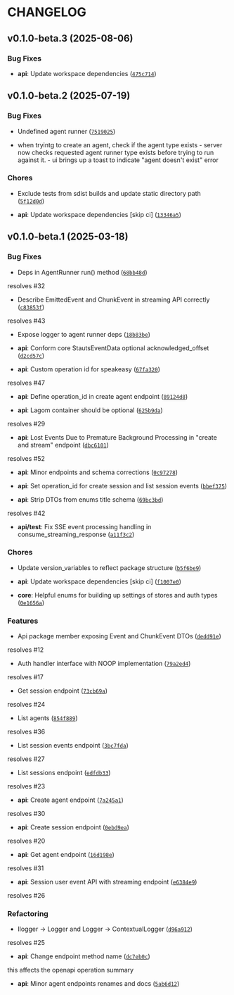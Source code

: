 # CHANGELOG


## v0.1.0-beta.3 (2025-08-06)

### Bug Fixes

- **api**: Update workspace dependencies
  ([`475c714`](https://github.com/flux0-ai/flux0/commit/475c71426a7bc2ef0f9efa3394955f99eda4e665))


## v0.1.0-beta.2 (2025-07-19)

### Bug Fixes

- Undefined agent runner
  ([`7519025`](https://github.com/flux0-ai/flux0/commit/7519025daf87f4401c699463ca0cb473811747c6))

- when tryintg to create an agent, check if the agent type exists - server now checks requested
  agent runner type exists before trying to run against it. - ui brings up a toast to indicate
  "agent doesn't exist" error

### Chores

- Exclude tests from sdist builds and update static directory path
  ([`5f12d0d`](https://github.com/flux0-ai/flux0/commit/5f12d0dc3c711157ad8a4cf847233d42db08dd59))

- **api**: Update workspace dependencies [skip ci]
  ([`13346a5`](https://github.com/flux0-ai/flux0/commit/13346a50d833145f147ac3b43ee9842ad26c93ad))


## v0.1.0-beta.1 (2025-03-18)

### Bug Fixes

- Deps in AgentRunner run() method
  ([`68bb48d`](https://github.com/flux0-ai/flux0/commit/68bb48d1cc825f67fac8c47826fb0717cd8d4045))

resolves #32

- Describe EmittedEvent and ChunkEvent in streaming API correctly
  ([`c83853f`](https://github.com/flux0-ai/flux0/commit/c83853fca28c1e115fb6cde08fcc4c2c29b8f94e))

resolves #43

- Expose logger to agent runner deps
  ([`18b83be`](https://github.com/flux0-ai/flux0/commit/18b83be7938cde2fc75c09f1de1767c1f6b45b94))

- **api**: Conform core StautsEventData optional acknowledged_offset
  ([`d2cd57c`](https://github.com/flux0-ai/flux0/commit/d2cd57cd73ed7d759f56abf2210347a97bb06765))

- **api**: Custom operation id for speakeasy
  ([`67fa320`](https://github.com/flux0-ai/flux0/commit/67fa3200016abc4f046175faeff576d3146bfaa6))

resolves #47

- **api**: Define operation_id in create agent endpoint
  ([`89124d8`](https://github.com/flux0-ai/flux0/commit/89124d8a0aee7d0d57e095700f6b06c4561cb8aa))

- **api**: Lagom container should be optional
  ([`625b9da`](https://github.com/flux0-ai/flux0/commit/625b9dafbae9e324328396b67b600a19285f2c40))

resolves #29

- **api**: Lost Events Due to Premature Background Processing in "create and stream" endpoint
  ([`dbc6101`](https://github.com/flux0-ai/flux0/commit/dbc6101fc38e856c0818f199e2b982c2fbc6a17a))

resolves #52

- **api**: Minor endpoints and schema corrections
  ([`0c97278`](https://github.com/flux0-ai/flux0/commit/0c972785f5f7576caf4505a46e633ef151ee81a9))

- **api**: Set operation_id for create session and list session events
  ([`bbef375`](https://github.com/flux0-ai/flux0/commit/bbef375984248c57e3c529de5e6760bccb9fe974))

- **api**: Strip DTOs from enums title schema
  ([`69bc3bd`](https://github.com/flux0-ai/flux0/commit/69bc3bdbac04598e09f9a5ad4f97451184c73ede))

resolves #42

- **api/test**: Fix SSE event processing handling in consume_streaming_response
  ([`a11f3c2`](https://github.com/flux0-ai/flux0/commit/a11f3c2329f7c1e7abe7204b1a51427248774ab8))

### Chores

- Update version_variables to reflect package structure
  ([`b5f6be9`](https://github.com/flux0-ai/flux0/commit/b5f6be9f1c294a2cf20335b392fb8da51d0982d6))

- **api**: Update workspace dependencies [skip ci]
  ([`f1007e0`](https://github.com/flux0-ai/flux0/commit/f1007e08b977e729f63eaa92a68c4fc4df26eb75))

- **core**: Helpful enums for building up settings of stores and auth types
  ([`0e1656a`](https://github.com/flux0-ai/flux0/commit/0e1656ade224ef85c0f7276ad167b29d55e85bbd))

### Features

- Api package member exposing Event and ChunkEvent DTOs
  ([`dedd91e`](https://github.com/flux0-ai/flux0/commit/dedd91ef10065e583efaf3e6ddfeddb352748da8))

resolves #12

- Auth handler interface with NOOP implementation
  ([`79a2ed4`](https://github.com/flux0-ai/flux0/commit/79a2ed45134fd111b8ddc4c3817a21da0f12582e))

resolves #17

- Get session endpoint
  ([`73cb69a`](https://github.com/flux0-ai/flux0/commit/73cb69abcc9da3793bbcc3b0dd38d9606fb7c162))

resolves #24

- List agents
  ([`854f889`](https://github.com/flux0-ai/flux0/commit/854f8891b83cbf196b7ff476091da80268751508))

resolves #36

- List session events endpoint
  ([`3bc7fda`](https://github.com/flux0-ai/flux0/commit/3bc7fda1625ef2c0f8bdacb958f90b714f10ccdf))

resolves #27

- List sessions endpoint
  ([`edfdb33`](https://github.com/flux0-ai/flux0/commit/edfdb33a6b9de83a8e5c4b0abef5d29cfccf1c6c))

resolves #23

- **api**: Create agent endpoint
  ([`7a245a1`](https://github.com/flux0-ai/flux0/commit/7a245a11540b9b692b4723bead9d15a866be1e57))

resolves #30

- **api**: Create session endpoint
  ([`0ebd9ea`](https://github.com/flux0-ai/flux0/commit/0ebd9eaf09aca79d27329b7f7b827af93612a441))

resolves #20

- **api**: Get agent endpoint
  ([`16d198e`](https://github.com/flux0-ai/flux0/commit/16d198ed72bb7c6e567a7b7f2c0472ed976aa426))

resolves #31

- **api**: Session user event API with streaming endpoint
  ([`e6384e9`](https://github.com/flux0-ai/flux0/commit/e6384e95cf7a353de5d33857b5eddf271c6e57af))

resolves #26

### Refactoring

- Ilogger -> Logger and Logger -> ContextualLogger
  ([`d96a912`](https://github.com/flux0-ai/flux0/commit/d96a912245bc8fe7c8105aa35dfd36c1eddf0470))

resolves #25

- **api**: Change endpoint method name
  ([`dc7eb0c`](https://github.com/flux0-ai/flux0/commit/dc7eb0c57e898c508f44420fd250d400d283b789))

this affects the openapi operation summary

- **api**: Minor agent endpoints renames and docs
  ([`5ab6d12`](https://github.com/flux0-ai/flux0/commit/5ab6d128bdfdb8bc5874a4b028cfabbf6c0ae3a2))
